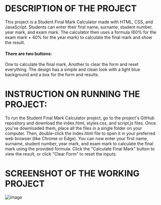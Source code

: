 # DESCRIPTION OF THE PROJECT
This project is a Student Final Mark Calculator made with HTML, CSS, and JavaScript. Students can enter their first name, surname, student number, year mark, and exam mark. The calculator then uses a formula (60% for the exam mark + 40% for the year mark) to calculate the final mark and show the result.
#### There are two buttons:
One to calculate the final mark,
Another to clear the form and reset everything.
The design has a simple and clean look with a light blue background and a box for the form and results.
# INSTRUCTION ON RUNNING THE PROJECT:
To run the Student Final Mark Calculator project, go to the project's GitHub repository and download the index.html, styles.css, and script.js files. Once you've downloaded them, place all the files in a single folder on your computer. Then, double-click the index.html file to open it in your preferred web browser (like Chrome or Edge). You can now enter your first name, surname, student number, year mark, and exam mark to calculate the final mark using the provided formula. Click the "Calculate Final Mark" button to view the result, or click "Clear Form" to reset the inputs. 
# SCREENSHOT OF THE WORKING PROJECT
![image](https://github.com/user-attachments/assets/4cbc1ec1-28f0-4b0d-bec1-dd17cd260f97)

